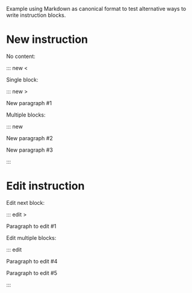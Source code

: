 Example using Markdown as canonical format to test alternative ways to write instruction blocks.

# New instruction

No content:

::: new <

Single block:

::: new >

New paragraph #1

Multiple blocks:

::: new

New paragraph #2

New paragraph #3

:::

# Edit instruction

Edit next block:

::: edit >

Paragraph to edit #1

Edit multiple blocks:

::: edit

Paragraph to edit #4

Paragraph to edit #5

:::
